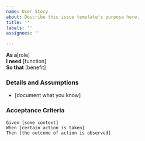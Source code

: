 ```yaml
---
name: User Story
about: Describe this issue template's purpose here.
title: ''
labels: ''
assignees: ''

---
```


**As a**[role]  
 **I need** [function]  
 **So that** [benefit]  
   
 ### Details and Assumptions
 * [document what you know]
   
 ### Acceptance Criteria  
   
 ```gherkin
 Given [some context]
 When [certain action is taken]
 Then [the outcome of action is observed]
